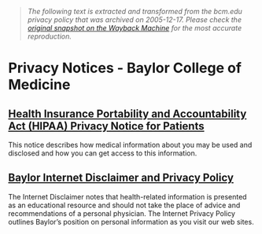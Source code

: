 > *The following text is extracted and transformed from the bcm.edu privacy policy that was archived on 2005-12-17. Please check the [original snapshot on the Wayback Machine](https://web.archive.org/web/20051217091539id_/http%3A//www.bcm.edu/about/privacy/notices.cfm) for the most accurate reproduction.*

# Privacy Notices - Baylor College of Medicine

## [Health Insurance Portability and Accountability Act (HIPAA) Privacy Notice for Patients](https://web.archive.org/web/20051217091539id_/http%3A//www.bcm.edu/about/privacy/hipaa.cfm)

This notice describes how medical information about you may be used and disclosed and how you can get access to this information.

## [Baylor Internet Disclaimer and Privacy Policy](https://web.archive.org/web/20051217091539id_/http%3A//www.bcm.edu/about/privacy/disclaimer.cfm)

The Internet Disclaimer notes that health-related information is presented as an educational resource and should not take the place of advice and recommendations of a personal physician. The Internet Privacy Policy outlines Baylor’s position on personal information as you visit our web sites.
